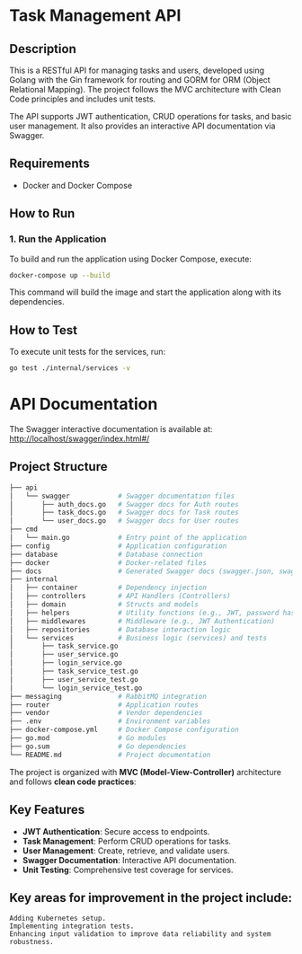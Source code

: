 # Task Management API

## Description
This is a RESTful API for managing tasks and users, developed using Golang with the Gin framework for routing and GORM for ORM (Object Relational Mapping). The project follows the MVC architecture with Clean Code principles and includes unit tests.

The API supports JWT authentication, CRUD operations for tasks, and basic user management. It also provides an interactive API documentation via Swagger.

## Requirements
- Docker and Docker Compose

## How to Run

### 1. Run the Application
To build and run the application using Docker Compose, execute:

```bash
docker-compose up --build
```

This command will build the image and start the application along with its dependencies.

## How to Test
To execute unit tests for the services, run:

```bash
go test ./internal/services -v
```

# API Documentation

The Swagger interactive documentation is available at:  
[http://localhost/swagger/index.html#/](http://localhost/swagger/index.html#/)

## Project Structure
```bash
├── api
│   └── swagger            # Swagger documentation files
│       ├── auth_docs.go   # Swagger docs for Auth routes
│       ├── task_docs.go   # Swagger docs for Task routes
│       └── user_docs.go   # Swagger docs for User routes
├── cmd
│   └── main.go            # Entry point of the application
├── config                 # Application configuration
├── database               # Database connection
├── docker                 # Docker-related files
├── docs                   # Generated Swagger docs (swagger.json, swagger.yaml)
├── internal
│   ├── container          # Dependency injection
│   ├── controllers        # API Handlers (Controllers)
│   ├── domain             # Structs and models
│   ├── helpers            # Utility functions (e.g., JWT, password hashing)
│   ├── middlewares        # Middleware (e.g., JWT Authentication)
│   ├── repositories       # Database interaction logic
│   └── services           # Business logic (services) and tests
│       ├── task_service.go
│       ├── user_service.go
│       ├── login_service.go
│       ├── task_service_test.go
│       ├── user_service_test.go
│       └── login_service_test.go
├── messaging              # RabbitMQ integration
├── router                 # Application routes
├── vendor                 # Vendor dependencies
├── .env                   # Environment variables
├── docker-compose.yml     # Docker Compose configuration
├── go.mod                 # Go modules
├── go.sum                 # Go dependencies
└── README.md              # Project documentation
```
The project is organized with **MVC (Model-View-Controller)** architecture and follows **clean code practices**:

## Key Features

- **JWT Authentication**: Secure access to endpoints.
- **Task Management**: Perform CRUD operations for tasks.
- **User Management**: Create, retrieve, and validate users.
- **Swagger Documentation**: Interactive API documentation.
- **Unit Testing**: Comprehensive test coverage for services.

## Key areas for improvement in the project include:

    Adding Kubernetes setup.
    Implementing integration tests.
    Enhancing input validation to improve data reliability and system robustness.